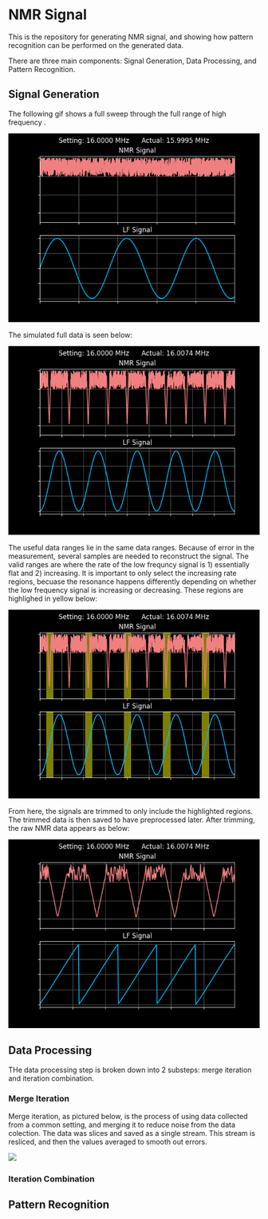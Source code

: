 # NMR Signal

This is the repository for generating NMR signal, and showing how pattern recognition can be performed on the generated data.

There are three main components: Signal Generation, Data Processing, and Pattern Recognition.

## Signal Generation

The following gif shows a full sweep through the full range of high frequency .

<img src="https://github.com/cgrundman/NMR-Signal/blob/master/figures/full_sweep.gif" />

The simulated full data is seen below:

<img src="https://github.com/cgrundman/NMR-Signal/blob/master/figures/full_data_iteration.png" />

The useful data ranges lie in the same data ranges. Because of error in the measurement, several samples are needed to reconstruct the signal. The valid ranges are where the rate of the low frequncy signal is 1) essentially flat and 2) increasing. It is important to only select the increasing rate regions, becuase the resonance happens differently depending on whether the low frequency signal is increasing or decreasing. These regions are highlighed in yellow below: 

<img src="https://github.com/cgrundman/NMR-Signal/blob/master/figures/highlighted_data.png" />


From here, the signals are trimmed to only include the highlighted regions. The trimmed data is then saved to have preprocessed later. After trimming, the raw NMR data appears as below:


<img src="https://github.com/cgrundman/NMR-Signal/blob/master/figures/trimmed_data.png" />

## Data Processing

THe data processing step is broken down into 2 substeps: merge iteration and iteration combination.

### Merge Iteration

Merge iteration, as pictured below, is the process of using data collected from a common setting, and merging it to reduce noise from the data colection. The data was slices and saved as a single stream. This stream is resliced, and then the values averaged to smooth out errors.

<img src="https://github.com/cgrundman/NMR-Signal/blob/master/figures/merged_iteration.png" />

### Iteration Combination


## Pattern Recognition
